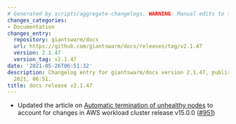 ```yaml
---
# Generated by scripts/aggregate-changelogs. WARNING: Manual edits to this files will be overwritten.
changes_categories:
- Documentation
changes_entry:
  repository: giantswarm/docs
  url: https://github.com/giantswarm/docs/releases/tag/v2.1.47
  version: 2.1.47
  version_tag: v2.1.47
date: '2021-05-26T06:51:32'
description: Changelog entry for giantswarm/docs version 2.1.47, published on 26 May
  2021, 06:51.
title: docs release v2.1.47
---
```


- Updated the article on [Automatic termination of unhealthy nodes](https://docs.giantswarm.io/advanced/automatic-node-termination/) to account for changes in AWS workload cluster release v15.0.0 ([#951](https://github.com/giantswarm/docs/pull/951))

